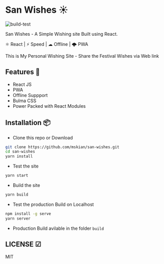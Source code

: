 # San Wishes ☀

![build-test](https://github.com/mskian/san-wishes/workflows/build-test/badge.svg)  

San Wishes - A Simple Wishing site Built using React.

⚛ React | ⚡ Speed | ☁ Offline | 🌩 PWA

This is My Personal Wishing Site - Share the Festival Wishes via Web link

## Features 🍔

- React JS
- PWA
- Offline Suppport
- Bulma CSS
- Power Packed with React Modules

## Installation 📦

- Clone this repo or Download

```sh
git clone https://github.com/mskian/san-wishes.git
cd san-wishes
yarn install
```

- Test the site

```sh
yarn start
```

- Build the site

```sh
yarn build
```

- Test the production Build on Localhost

```sh
npm install -g serve
yarn server
```

- Production Build avilable in the folder `build`

## LICENSE ☑

MIT
